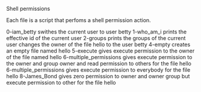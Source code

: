 Shell permissions

Each file is a script that perfoms a shell permission action. 

0-iam_betty swithes the current user to user betty
1-who_am_i  prints the effective id of the current user
2-groups prints the groups of the current user
changes the owner of the file hello to the user betty
4-empty creates an empty file named hello
5-execute gives execute permission to the owner of the file named hello
6-multiple_permissions gives execute permission to the owner and group owner and read permission to others for the file hello
6-multiple_permissions gives execute permission to everybody for the file hello
8-James_Bond gives zero permission to owner and owner group but execute permission to other for the file hello
